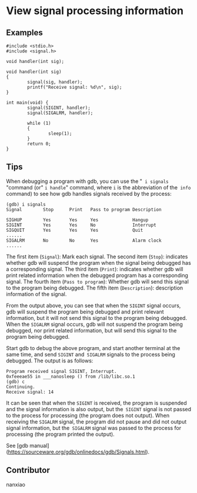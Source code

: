 # View signal processing information
## Examples
	#include <stdio.h>
	#include <signal.h>
	
	void handler(int sig);
	
	void handler(int sig)
	{
	        signal(sig, handler);
	        printf("Receive signal: %d\n", sig);
	}
	
	int main(void) {
	        signal(SIGINT, handler);
	        signal(SIGALRM, handler);
	        
	        while (1)
	        {
	                sleep(1);
	        }
	        return 0;
	}

## Tips
When debugging a program with gdb, you can use the &quot;` i signals` &quot;command (or&quot; `i handle`&quot; command, where `i` is the abbreviation of the` info` command) to see how gdb handles signals received by the process:

	(gdb) i signals 
	Signal        Stop      Print   Pass to program Description
	
	SIGHUP        Yes       Yes     Yes             Hangup
	SIGINT        Yes       Yes     No              Interrupt
	SIGQUIT       Yes       Yes     Yes             Quit
	......
	SIGALRM       No        No      Yes             Alarm clock
	......

The first item (`Signal`): Mark each signal.
The second item (`Stop`): indicates whether gdb will suspend the program when the signal being debugged has a corresponding signal.
The third item (`Print`): indicates whether gdb will print related information when the debugged program has a corresponding signal.
The fourth item (`Pass to program`): Whether gdb will send this signal to the program being debugged.
The fifth item (`Description`): description information of the signal.

From the output above, you can see that when the `SIGINT` signal occurs, gdb will suspend the program being debugged and print relevant information, but it will not send this signal to the program being debugged. When the `SIGALRM` signal occurs, gdb will not suspend the program being debugged, nor print related information, but will send this signal to the program being debugged.

Start gdb to debug the above program, and start another terminal at the same time, and send `SIGINT` and` SIGALRM` signals to the process being debugged. The output is as follows:

	Program received signal SIGINT, Interrupt.
	0xfeeeae55 in ___nanosleep () from /lib/libc.so.1
	(gdb) c
	Continuing.
	Receive signal: 14

It can be seen that when the `SIGINT` is received, the program is suspended and the signal information is also output, but the` SIGINT` signal is not passed to the process for processing (the program does not output). When receiving the `SIGALRM` signal, the program did not pause and did not output signal information, but the` SIGALRM` signal was passed to the process for processing (the program printed the output).


See [gdb manual] (https://sourceware.org/gdb/onlinedocs/gdb/Signals.html).

## Contributor

nanxiao
